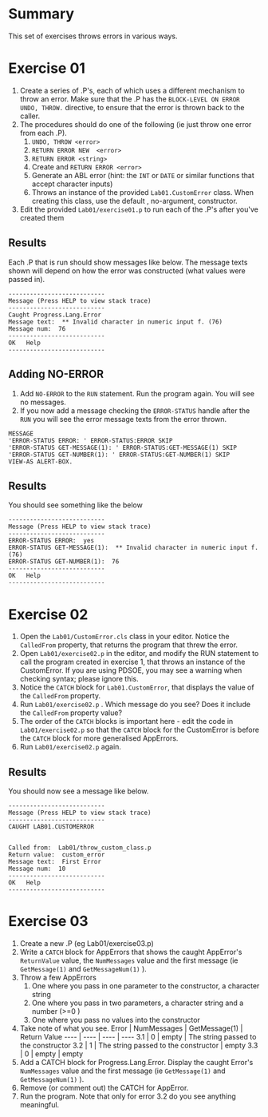 # Summary #
This set of exercises throws errors in various ways.

# Exercise 01 #
1. Create a series of .P's, each of which uses a different mechanism to throw an error. Make sure that the .P has the `BLOCK-LEVEL ON ERROR UNDO, THROW.` directive, to ensure that the error is thrown back to the caller.
2. The procedures should do one of the following (ie just throw one error from each .P).
    1. `UNDO, THROW <error>`
    2. `RETURN ERROR NEW  <error>`
    3. `RETURN ERROR <string>`
    4. Create  <error> and `RETURN ERROR <error>`
    5. Generate an ABL error (hint: the `INT` or `DATE` or similar functions that accept character inputs)
    6. Throws an instance of the provided `Lab01.CustomError` class. When creating this class, use the default , no-argument, constructor.
3. Edit the provided `Lab01/exercise01.p` to run each of the .P's after you've created them


## Results ##
Each .P that is run should show messages like below. The message texts shown will depend on how the error was constructed (what values were passed in).


```
---------------------------
Message (Press HELP to view stack trace)
---------------------------
Caught Progress.Lang.Error
Message text:  ** Invalid character in numeric input f. (76)
Message num:  76
---------------------------
OK   Help
---------------------------
```


## Adding NO-ERROR ##
1. Add `NO-ERROR` to the `RUN` statement. Run the program again. You will see no messages.
2. If you now add a message checking the `ERROR-STATUS` handle after the `RUN` you will see the error message texts from the error thrown.

```
MESSAGE
'ERROR-STATUS ERROR: ' ERROR-STATUS:ERROR SKIP
'ERROR-STATUS GET-MESSAGE(1): ' ERROR-STATUS:GET-MESSAGE(1) SKIP
'ERROR-STATUS GET-NUMBER(1): ' ERROR-STATUS:GET-NUMBER(1) SKIP
VIEW-AS ALERT-BOX.

```

## Results ##

You should see something like the below

```
---------------------------
Message (Press HELP to view stack trace)
---------------------------
ERROR-STATUS ERROR:  yes
ERROR-STATUS GET-MESSAGE(1):  ** Invalid character in numeric input f. (76)
ERROR-STATUS GET-NUMBER(1):  76
---------------------------
OK   Help
---------------------------
```


# Exercise 02 #
1. Open the `Lab01/CustomError.cls` class in your editor. Notice the `CalledFrom` property, that returns the program that threw the error.
2. Open `Lab01/exercise02.p` in the editor, and modify the RUN statement to call the program created in exercise 1, that throws an instance of the CustomError. If you are using PDSOE, you may see a warning when checking syntax; please ignore this.
3. Notice the `CATCH` block for `Lab01.CustomError`, that displays the value of the `CalledFrom` property.
4. Run `Lab01/exercise02.p` . Which message do you see? Does it include the `CalledFrom` property value?
5. The order of the `CATCH` blocks is important here - edit the code in `Lab01/exercise02.p` so that the `CATCH` block for the CustomError is before the `CATCH` block for more generalised AppErrors.
6. Run `Lab01/exercise02.p`  again.


## Results ##
You should now see a message like below.

```
---------------------------
Message (Press HELP to view stack trace)
---------------------------
CAUGHT LAB01.CUSTOMERROR


Called from:  Lab01/throw_custom_class.p
Return value:  custom_error
Message text:  First Error
Message num:  10
---------------------------
OK   Help
---------------------------
```

# Exercise 03 #
1. Create a new .P (eg Lab01/exercise03.p)
2. Write a `CATCH` block for AppErrors that shows the caught AppError's `ReturnValue` value, the `NumMessages` value and the first message (ie `GetMessage(1)` and `GetMessageNum(1)` ).
3. Throw a few AppErrors
    1. One where you pass in one parameter to the constructor, a character string
    2. One where you pass in two parameters, a character string and a number (>=0 )
    3. One where you pass no values into the constructor
4. Take note of what you see.
    Error | NumMessages | GetMessage(1) | Return Value
    ---- | ---- | ---- | ----
    3.1 | 0 | empty | The string passed to the constructor
    3.2 | 1 | The string passed to the constructor | empty
    3.3 | 0 | empty | empty
5. Add a CATCH block for Progress.Lang.Error. Display the caught Error's `NumMessages` value and the first message (ie `GetMessage(1)` and `GetMessageNum(1)` ).
6. Remove (or comment out) the CATCH for AppError.
7. Run the program. Note that only for error 3.2 do you see anything meaningful.

